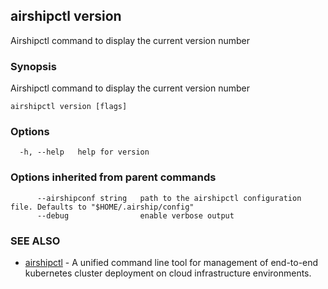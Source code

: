 ## airshipctl version

Airshipctl command to display the current version number

### Synopsis

Airshipctl command to display the current version number

```
airshipctl version [flags]
```

### Options

```
  -h, --help   help for version
```

### Options inherited from parent commands

```
      --airshipconf string   path to the airshipctl configuration file. Defaults to "$HOME/.airship/config"
      --debug                enable verbose output
```

### SEE ALSO

* [airshipctl](airshipctl.md)	 - A unified command line tool for management of end-to-end kubernetes cluster deployment on cloud infrastructure environments.

